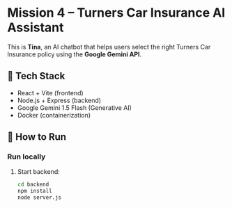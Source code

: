 # Mission 4 – Turners Car Insurance AI Assistant

This is **Tina**, an AI chatbot that helps users select the right Turners Car Insurance policy using the **Google Gemini API**.

## 🧠 Tech Stack

- React + Vite (frontend)
- Node.js + Express (backend)
- Google Gemini 1.5 Flash (Generative AI)
- Docker (containerization)

## 🚀 How to Run

### Run locally

1. Start backend:
   ```bash
   cd backend
   npm install
   node server.js
   ```
